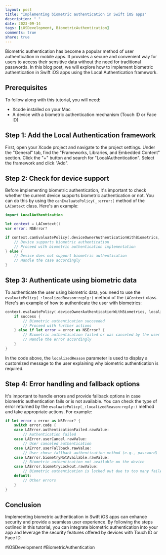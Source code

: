 ```yaml
---
layout: post
title: "Implementing biometric authentication in Swift iOS apps"
description: " "
date: 2023-09-14
tags: [iOSDevelopment, BiometricAuthentication]
comments: true
share: true
---
```


Biometric authentication has become a popular method of user authentication in mobile apps. It provides a secure and convenient way for users to access their sensitive data without the need for traditional passwords. In this blog post, we will explore how to implement biometric authentication in Swift iOS apps using the Local Authentication framework.

## Prerequisites

To follow along with this tutorial, you will need:

- Xcode installed on your Mac
- A device with a biometric authentication mechanism (Touch ID or Face ID)

## Step 1: Add the Local Authentication framework

First, open your Xcode project and navigate to the project settings. Under the "General" tab, find the "Frameworks, Libraries, and Embedded Content" section. Click the "+" button and search for "LocalAuthentication". Select the framework and click "Add".

## Step 2: Check for device support

Before implementing biometric authentication, it's important to check whether the current device supports biometric authentication or not. You can do this by using the `canEvaluatePolicy(_:error:)` method of the `LAContext` class. Here's an example:

```swift
import LocalAuthentication

let context = LAContext()
var error: NSError?

if context.canEvaluatePolicy(.deviceOwnerAuthenticationWithBiometrics, error: &error) {
    // Device supports biometric authentication
    // Proceed with biometric authentication implementation
} else {
    // Device does not support biometric authentication
    // Handle the case accordingly
}
```

## Step 3: Authenticate using biometric data

To authenticate the user using biometric data, you need to use the `evaluatePolicy(_:localizedReason:reply:)` method of the `LAContext` class. Here's an example of how to authenticate the user with biometrics:

```swift
context.evaluatePolicy(.deviceOwnerAuthenticationWithBiometrics, localizedReason: "Authenticate using biometrics") { (success, error) in
    if success {
        // Biometric authentication succeeded
        // Proceed with further actions
    } else if let error = error as NSError? {
        // Biometric authentication failed or was canceled by the user
        // Handle the error accordingly
    }
}
```

In the code above, the `localizedReason` parameter is used to display a customized message to the user explaining why biometric authentication is required.

## Step 4: Error handling and fallback options

It's important to handle errors and provide fallback options in case biometric authentication fails or is not available. You can check the type of error returned by the `evaluatePolicy(_:localizedReason:reply:)` method and take appropriate actions. For example:

```swift
if let error = error as NSError? {
    switch error.code {
    case LAError.authenticationFailed.rawValue:
        // Authentication failed
    case LAError.userCancel.rawValue:
        // User canceled authentication
    case LAError.userFallback.rawValue:
        // User chose fallback authentication method (e.g., password)
    case LAError.biometryNotAvailable.rawValue:
        // Biometric authentication not available on the device
    case LAError.biometryLockout.rawValue:
        // Biometric authentication is locked out due to too many failed attempts
    default:
        // Other errors
    }
}
```

## Conclusion

Implementing biometric authentication in Swift iOS apps can enhance security and provide a seamless user experience. By following the steps outlined in this tutorial, you can integrate biometric authentication into your app and leverage the security features offered by devices with Touch ID or Face ID.

#iOSDevelopment #BiometricAuthentication